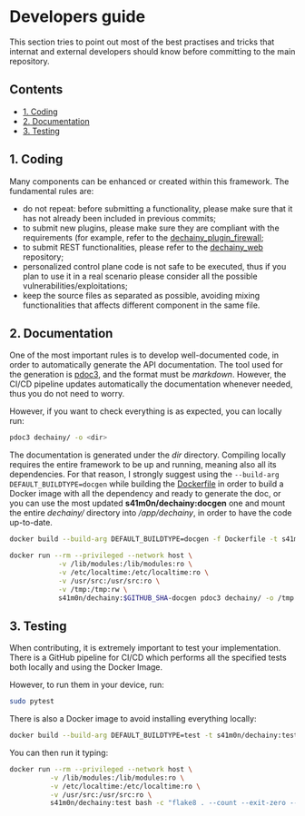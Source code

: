 # Developers guide

This section tries to point out most of the best practises and tricks that internat and external developers should know before committing to the main repository.

## Contents

- [1. Coding](#1-coding)
- [2. Documentation](#3-documentation)
- [3. Testing](#3-testing)

## 1. Coding

Many components can be enhanced or created within this framework. The fundamental rules are:

- do not repeat: before submitting a functionality, please make sure that it has not already been included in previous commits;
- to submit new plugins, please make sure they are compliant with the requirements (for example, refer to the [dechainy_plugin_firewall](https://github.com/dechainers/dechainy_plugin_firewall);
- to submit REST functionalities, please refer to the [dechainy_web](https://github.com/dechainers/dechainy_web) repository;
- personalized control plane code is not safe to be executed, thus if you plan to use it in a real scenario please consider all the possible vulnerabilities/exploitations;
- keep the source files as separated as possible, avoiding mixing functionalities that affects different component in the same file.

## 2. Documentation

One of the most important rules is to develop well-documented code, in order to automatically generate the API documentation.
The tool used for the generation is [pdoc3](https://pypi.org/project/pdoc3/), and the format must be *markdown*. However, the CI/CD pipeline updates automatically the documentation whenever needed, thus you do not need to worry.

However, if you want to check everything is as expected, you can locally run:

```bash
pdoc3 dechainy/ -o <dir>
```

The documentation is generated under the *dir* directory. Compiling locally requires the entire framework to be up and running, meaning also all its dependencies. For that reason, I strongly suggest using the `--build-arg DEFAULT_BUILDTYPE=docgen` while building the [Dockerfile](../Dockerfile) in order to build a Docker image with all the dependency and ready to generate the doc, or you can use the most updated **s41m0n/dechainy:docgen** one and mount the entire *dechainy/* directory into */app/dechainy*, in order to have the code up-to-date.

```bash
docker build --build-arg DEFAULT_BUILDTYPE=docgen -f Dockerfile -t s41m0n/dechainy:docgen .
```

```bash
docker run --rm --privileged --network host \
            -v /lib/modules:/lib/modules:ro \
            -v /etc/localtime:/etc/localtime:ro \
            -v /usr/src:/usr/src:ro \
            -v /tmp:/tmp:rw \
            s41m0n/dechainy:$GITHUB_SHA-docgen pdoc3 dechainy/ -o /tmp
```

## 3. Testing

When contributing, it is extremely important to test your implementation. There is a GitHub pipeline for CI/CD which
performs all the specified tests both locally and using the Docker Image.

However, to run them in your device, run:

```bash
sudo pytest
```

There is also a Docker image to avoid installing everything locally:

```bash
docker build --build-arg DEFAULT_BUILDTYPE=test -t s41m0n/dechainy:test .
```

You can then run it typing:

```bash
docker run --rm --privileged --network host \
          -v /lib/modules:/lib/modules:ro \
          -v /etc/localtime:/etc/localtime:ro \
          -v /usr/src:/usr/src:ro \
          s41m0n/dechainy:test bash -c "flake8 . --count --exit-zero --max-line-length=127 --statistics && pytest"
```